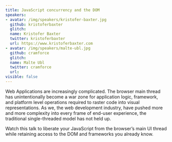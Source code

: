 ```yaml
---
title: JavaScript concurrency and the DOM
speakers:
- avatar: /img/speakers/kristofer-baxter.jpg
  github: kristoferbaxter
  glitch:
  name: Kristofer Baxter
  twitter: kristoferbaxter
  url: https://www.kristoferbaxter.com
- avatar: /img/speakers/malte-ubl.jpg
  github: cramforce
  glitch:
  name: Malte Ubl
  twitter: cramforce
  url:
visible: false
---
```


Web Applications are increasingly complicated. The browser main thread has unintentionally become a war zone for application logic, framework, and platform level operations required to raster code into visual representations. As we, the web development industry, have pushed more and more complexity into every frame of end-user experience, the traditional single-threaded model has not held up.

Watch this talk to liberate your JavaScript from the browser’s main UI thread while retaining access to the DOM and frameworks you already know.
